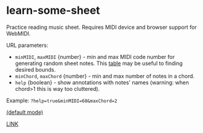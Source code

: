 # learn-some-sheet

Practice reading music sheet. Requires MIDI device and browser support for WebMIDI.

URL parameters:

 * `minMIDI`, `maxMIDI` {number} - min and max MIDI code number for generating random sheet notes. This [table](https://itp.nyu.edu/archive/physcomp-spring2014/uploads/midi/midi_screen5.png) may be useful to finding desired bounds.
 * `minChord`, `maxChord` {number} - min and max number of notes in a chord.
 * `help` {boolean} - show annotations with notes' names (warning: when chord>1 this is way too cluttered).


Example: `?help=true&minMIDI=60&maxChord=2`

[(default mode)](http://fmilitao.github.io/learn-some-sheet/)

[LINK](http://fmilitao.github.io/learn-some-sheet/)
